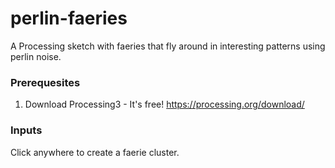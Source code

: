 # perlin-faeries
A Processing sketch with faeries that fly around in interesting patterns using perlin noise.

### Prerequesites
1. Download Processing3 - It's free! https://processing.org/download/

### Inputs
Click anywhere to create a faerie cluster.
